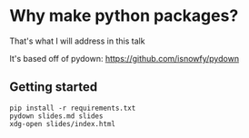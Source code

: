 # Why make python packages?

That's what I will address in this talk

It's based off of pydown: https://github.com/isnowfy/pydown

## Getting started

```
pip install -r requirements.txt
pydown slides.md slides
xdg-open slides/index.html
```
